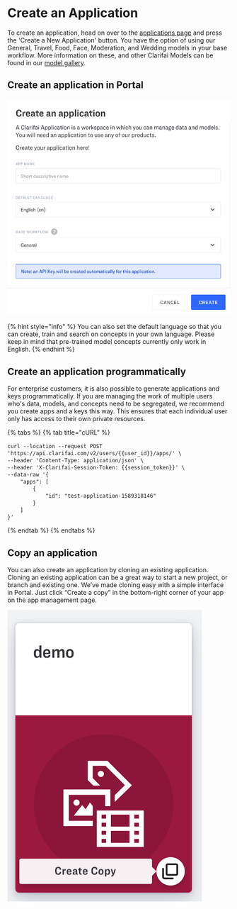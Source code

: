 # Create an Application

To create an application, head on over to the [applications page](https://portal.clarifai.com/apps) and press the 'Create a New Application' button. You have the option of using our General, Travel, Food, Face, Moderation, and Wedding models in your base workflow. More information on these, and other Clarifai Models can be found in our [model gallery](https://www.clarifai.com/models).

## Create an application in Portal

![](../../.gitbook/assets/create-new-app-new%20%282%29%20%282%29%20%284%29%20%286%29%20%286%29%20%286%29%20%286%29%20%288%29.png)

{% hint style="info" %}
You can also set the default language so that you can create, train and search on concepts in your own language. Please keep in mind that pre-trained model concepts currently only work in English.
{% endhint %}

## Create an application programmatically

For enterprise customers, it is also possible to generate applications and keys programmatically. If you are managing the work of multiple users who's data, models, and concepts need to be segregated, we recommend you create apps and a keys this way. This ensures that each individual user only has access to their own private resources.

{% tabs %}
{% tab title="cURL" %}
```text
curl --location --request POST 'https://api.clarifai.com/v2/users/{{user_id}}/apps/' \
--header 'Content-Type: application/json' \
--header 'X-Clarifai-Session-Token: {{session_token}}' \
--data-raw '{
    "apps": [
        {
            "id": "test-application-1589318146"
        }
    ]
}'
```
{% endtab %}
{% endtabs %}

## Copy an application

You can also create an application by cloning an existing application. Cloning an existing application can be a great way to start a new project, or branch and existing one. We’ve made cloning easy with a simple interface in Portal. Just click “Create a copy” in the bottom-right corner of your app on the app management page.

![](../../.gitbook/assets/app_duplication%20%282%29%20%282%29%20%283%29%20%284%29%20%284%29%20%284%29%20%284%29.jpg)

